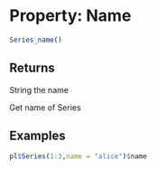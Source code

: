 # Property: Name

```r
Series_name()
```

## Returns

String the name

Get name of Series

## Examples

```r
pl$Series(1:3,name = "alice")$name
```
